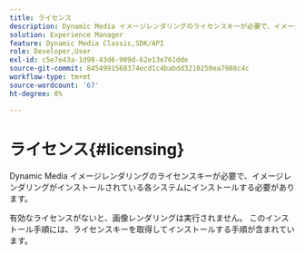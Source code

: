 ```yaml
---
title: ライセンス
description: Dynamic Media イメージレンダリングのライセンスキーが必要で、イメージレンダリングがインストールされている各システムにインストールする必要があります。
solution: Experience Manager
feature: Dynamic Media Classic,SDK/API
role: Developer,User
exl-id: c5e7e43a-1d98-43d6-909d-62e13e761dde
source-git-commit: 8454991568374ecd1c4babdd3210250ea7988c4c
workflow-type: tm+mt
source-wordcount: '67'
ht-degree: 0%

---
```


# ライセンス{#licensing}

Dynamic Media イメージレンダリングのライセンスキーが必要で、イメージレンダリングがインストールされている各システムにインストールする必要があります。

有効なライセンスがないと、画像レンダリングは実行されません。 このインストール手順には、ライセンスキーを取得してインストールする手順が含まれています。
